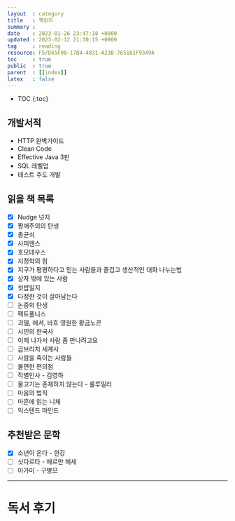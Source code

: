 ```yaml
---
layout  : category
title   : 책읽자
summary : 
date    : 2023-01-26 23:47:18 +0900
updated : 2023-02-12 21:30:15 +0900
tag     : reading
resource: F5/D65F08-17B4-4031-A23B-765161F9349A
toc     : true
public  : true
parent  : [[index]] 
latex   : false
---
```

* TOC
{:toc}

## 개발서적
- HTTP 완벽가이드 
- Clean Code
- Effective Java 3판
- SQL 레벨업
- 테스트 주도 개발

## 읽을 책 목록
- [x] Nudge 넛지
- [x] 짱깨주의의 탄생
- [x] 총균쇠
- [x] 사피엔스
- [x] 호모데우스
- [x] 지정학의 힘
- [x] 지구가 평평하다고 믿는 사람들과 즐겁고 생산적인 대화 나누는법
- [x] 상자 밖에 있는 사람
- [x] 쇳밥일지
- [x] 다정한 것이 살아남는다
- [ ] 논증의 탄생
- [ ] 팩트풀니스
- [ ] 괴델, 에셔, 바흐 영원한 황금노끈
- [ ] 시민의 한국사
- [ ] 이제 나가서 사람 좀 만나려고요 
- [ ] 곰브리치 세계사
- [ ] 사람을 죽이는 사람들
- [ ] 불편한 편의점
- [ ] 작별인사 - 김영하
- [ ] 물고기는 존재하지 않는다 - 룰루밀러
- [ ] 마음의 법칙
- [ ] 마흔에 읽는 니체
- [ ] 익스텐드 마인드

## 추천받은 문학
- [x] 소년이 온다 - 한강 
- [ ] 싯다르타 - 헤르만 헤세
- [ ] 아가미 - 구병모

--- 

# 독서 후기

